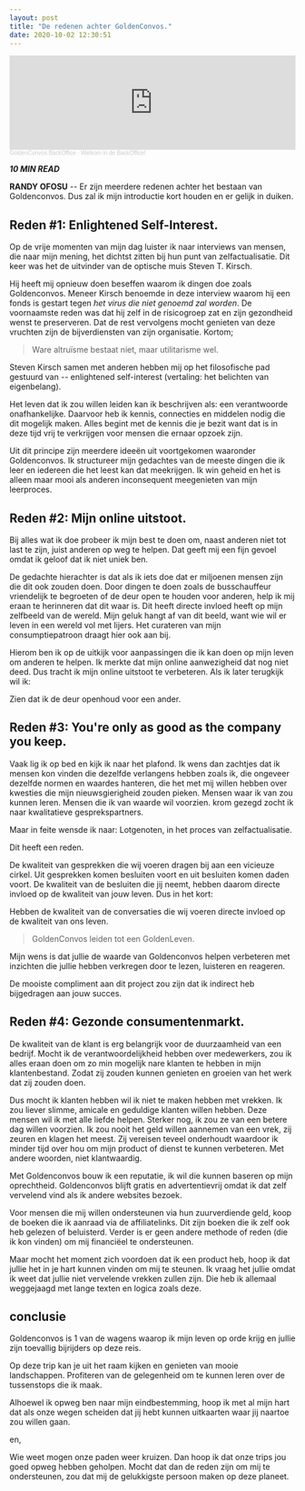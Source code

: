 ```yaml
---
layout: post
title: "De redenen achter GoldenConvos."
date: 2020-10-02 12:30:51
---
```


<iframe width="100%" height="166" scrolling="no" frameborder="no" allow="autoplay" src="https://w.soundcloud.com/player/?url=https%3A//api.soundcloud.com/tracks/880276330&color=%23daa51f&auto_play=false&hide_related=false&show_comments=true&show_user=true&show_reposts=false&show_teaser=true"></iframe><div style="font-size: 10px; color: #cccccc;line-break: anywhere;word-break: normal;overflow: hidden;white-space: nowrap;text-overflow: ellipsis; font-family: Interstate,Lucida Grande,Lucida Sans Unicode,Lucida Sans,Garuda,Verdana,Tahoma,sans-serif;font-weight: 100;"><a href="https://soundcloud.com/goldenconvos" title="GoldenConvos BackOffice" target="_blank" style="color: #cccccc; text-decoration: none;">GoldenConvos BackOffice</a> · <a href="https://soundcloud.com/goldenconvos/backoffice" title="Welkom in de BackOffice!" target="_blank" style="color: #cccccc; text-decoration: none;">Welkom in de BackOffice!</a></div>

<i class="fa fa-clock-o" aria-hidden="true" style="fontsize:20px"> **10 MIN READ**</i>

**RANDY OFOSU** -- Er zijn meerdere redenen achter het bestaan van Goldenconvos. Dus zal ik mijn introductie kort houden en er gelijk in duiken.

## Reden #1: Enlightened Self-Interest.
Op de vrije momenten van mijn dag luister ik naar interviews van mensen, die naar mijn mening, het dichtst zitten bij hun punt van zelfactualisatie. Dit keer was het de uitvinder van de optische muis Steven T. Kirsch. 

Hij heeft mij opnieuw doen beseffen waarom ik dingen doe zoals Goldenconvos. Meneer Kirsch benoemde in deze interview waarom hij een fonds is gestart tegen *het virus die niet genoemd zal worden*. De voornaamste reden was dat hij zelf in de risicogroep zat en zijn gezondheid wenst te preserveren. Dat de rest vervolgens mocht genieten van deze vruchten zijn de bijverdiensten van zijn organisatie. Kortom;

> Ware altruïsme bestaat niet, maar utilitarisme wel.

Steven Kirsch samen met anderen hebben mij op het filosofische pad gestuurd van -- enlightened self-interest (vertaling: het belichten van eigenbelang). 

Het leven dat ik zou willen leiden kan ik beschrijven als: een verantwoorde onafhankelijke. Daarvoor heb ik kennis, connecties en middelen nodig die dit mogelijk maken. Alles begint met de kennis die je bezit want dat is in deze tijd vrij te verkrijgen voor mensen die ernaar opzoek zijn. 

Uit dit principe zijn meerdere ideeën uit voortgekomen waaronder Goldenconvos. Ik structureer mijn gedachtes van de meeste dingen die ik leer en iedereen die het leest kan dat meekrijgen. Ik win geheid en het is alleen maar mooi als anderen inconsequent meegenieten van mijn leerproces.

## Reden #2: Mijn online uitstoot.
Bij alles wat ik doe probeer ik mijn best te doen om, naast anderen niet tot last te zijn, juist anderen op weg te helpen. Dat geeft mij een fijn gevoel omdat ik geloof dat ik niet uniek ben. 

De gedachte hierachter is dat als ik iets doe dat er miljoenen mensen zijn die dit ook zouden doen. Door dingen te doen zoals de busschauffeur vriendelijk te begroeten of de deur open te houden voor anderen, help ik mij eraan te herinneren dat dit waar is. Dit heeft directe invloed heeft op mijn zelfbeeld van de wereld. Mijn geluk hangt af van dit beeld, want wie wil er leven in een wereld vol met lijers. Het curateren van mijn consumptiepatroon draagt hier ook aan bij.

Hierom ben ik op de uitkijk voor aanpassingen die ik kan doen op mijn leven om anderen te helpen. Ik merkte dat mijn online aanwezigheid dat nog niet deed. Dus tracht ik mijn online uitstoot te verbeteren. Als ik later terugkijk wil ik: 

Zien dat ik de deur openhoud voor een ander. 

## Reden #3: You're only as good as the company you keep.
Vaak lig ik op bed en kijk ik naar het plafond. Ik wens dan zachtjes dat ik mensen kon vinden die dezelfde verlangens hebben zoals ik, die ongeveer dezelfde normen en waardes hanteren, die het met mij willen hebben over kwesties die mijn nieuwsgierigheid zouden pieken. Mensen waar ik van zou kunnen leren. Mensen die ik van waarde wil voorzien. krom gezegd zocht ik naar kwalitatieve gesprekspartners. 

Maar in feite wensde ik naar:
Lotgenoten, in het proces van zelfactualisatie. 

Dit heeft een reden.

De kwaliteit van gesprekken die wij voeren dragen bij aan een vicieuze cirkel. Uit gesprekken komen besluiten voort en uit besluiten komen daden voort. De kwaliteit van de besluiten die jij neemt, hebben daarom directe invloed op de kwaliteit van jouw leven. Dus in het kort:

Hebben de kwaliteit van de conversaties die wij voeren directe invloed op de kwaliteit van ons leven.

> GoldenConvos leiden tot een GoldenLeven.

Mijn wens is dat jullie de waarde van Goldenconvos helpen verbeteren met inzichten die jullie hebben verkregen door te lezen, luisteren en reageren. 

De mooiste compliment aan dit project zou zijn dat ik indirect heb bijgedragen aan jouw succes.

<!-- > Here we measure succes by how many people succesful next you. We say you are broke if everybody else broke except for you. -- Shawn Carter -->

## Reden #4: Gezonde consumentenmarkt.
De kwaliteit van de klant is erg belangrijk voor de duurzaamheid van een bedrijf. Mocht ik de verantwoordelijkheid hebben over medewerkers, zou ik alles eraan doen om zo min mogelijk nare klanten te hebben in mijn klantenbestand. Zodat zij zouden kunnen genieten en groeien van het werk dat zij zouden doen.

Dus mocht ik klanten hebben wil ik niet te maken hebben met vrekken. Ik zou liever slimme, amicale en geduldige klanten willen hebben. Deze mensen wil ik met alle liefde helpen. Sterker nog, ik zou ze van een betere dag willen voorzien. Ik zou nooit het geld willen aannemen van een vrek, zij zeuren en klagen het meest. Zij vereisen teveel onderhoudt waardoor ik minder tijd over hou om mijn product of dienst te kunnen verbeteren. Met andere woorden, niet klantwaardig.

Met Goldenconvos bouw ik een reputatie, ik wil die kunnen baseren op mijn oprechtheid. Goldenconvos blijft gratis en advertentievrij omdat ik dat zelf vervelend vind als ik andere websites bezoek. 

Voor mensen die mij willen ondersteunen via hun zuurverdiende geld, koop de boeken die ik aanraad via de affiliatelinks. Dit zijn boeken die ik zelf ook heb gelezen of beluisterd. Verder is er geen andere methode of reden (die ik kon vinden) om mij financiëel te ondersteunen.

Maar mocht het moment zich voordoen dat ik een product heb, hoop ik dat jullie het in je hart kunnen vinden om mij te steunen. Ik vraag het jullie omdat ik weet dat jullie niet vervelende vrekken zullen zijn. Die heb ik allemaal weggejaagd met lange texten en logica zoals deze.

## conclusie
Goldenconvos is 1 van de wagens waarop ik mijn leven op orde krijg en jullie zijn toevallig bijrijders op deze reis. 

Op deze trip kan je uit het raam kijken en genieten van mooie landschappen. Profiteren van de gelegenheid om te kunnen leren over de tussenstops die ik maak. 

Alhoewel ik opweg ben naar mijn eindbestemming, hoop ik met al mijn hart dat als onze wegen scheiden dat jij hebt kunnen uitkaarten waar jij naartoe zou willen gaan. 

en,

Wie weet mogen onze paden weer kruizen. Dan hoop ik dat onze trips jou goed opweg hebben geholpen. Mocht dat dan de reden zijn om mij te ondersteunen, zou dat mij de gelukkigste persoon maken op deze planeet.